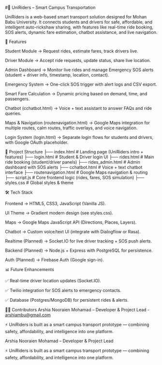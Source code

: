 #🚗 UniRiders – Smart Campus Transportation

UniRiders is a web-based smart transport solution designed for Mohan Babu University. It connects students and drivers for safe, affordable, and intelligent auto-rickshaw sharing, with features like real-time ride booking, SOS alerts, dynamic fare estimation, chatbot assistance, and live navigation.

🌟 Features

Student Module → Request rides, estimate fares, track drivers live.

Driver Module → Accept ride requests, update status, share live location.

Admin Dashboard → Monitor live rides and manage Emergency SOS alerts (student + driver info, timestamp, location, contact).

Emergency System → One-click SOS trigger with alert logs and CSV export.

Smart Fare Calculation → Dynamic pricing based on demand, time, and passengers.

Chatbot (cchatbot.html) → Voice + text assistant to answer FAQs and ride queries.

Maps & Navigation (routenavigation.html) → Google Maps integration for multiple routes, calm routes, traffic overlays, and voice navigation.

Login System (login.html) → Separate login flows for students and drivers, with Google OAuth placeholder.

📂 Project Structure
├── index.html            # Landing page (UniRiders intro + features)
├── login.html            # Student & Driver login UI
├── rides.html            # Main ride booking (student/driver panels)
├── rides_admin.html      # Admin dashboard with SOS alerts
├── cchatbot.html         # Voice + text chatbot interface
├── routenavigation.html  # Google Maps navigation & routing
├── script.js             # Core frontend logic (rides, fares, SOS simulation)
├── styles.css            # Global styles & theme

🛠️ Tech Stack

Frontend → HTML5, CSS3, JavaScript (Vanilla JS).

UI Theme → Gradient modern design (see styles.css).

Maps → Google Maps JavaScript API (Directions, Places, Layers).

Chatbot → Custom voice/text UI (integrate with Dialogflow or Rasa).

Realtime (Planned) → Socket.IO for live driver tracking + SOS push alerts.

Backend (Planned) → Node.js + Express with PostgreSQL for persistence.

Auth (Planned) → Firebase Auth (Google sign-in).


📊 Future Enhancements

✅ Real-time driver location updates (Socket.IO).

✅ Twilio integration for SOS alerts to emergency contacts.

✅ Database (Postgres/MongoDB) for persistent rides & alerts.



👨‍💻 Contributors
Arshia Nooraien Mohamad – Developer & Project Lead - arshiambu@gmail.com

⚡ UniRiders is built as a smart campus transport prototype — combining safety, affordability, and intelligence into one platform.

Arshia Nooraien Mohamad – Developer & Project Lead

⚡ UniRiders is built as a smart campus transport prototype — combining safety, affordability, and intelligence into one platform.
